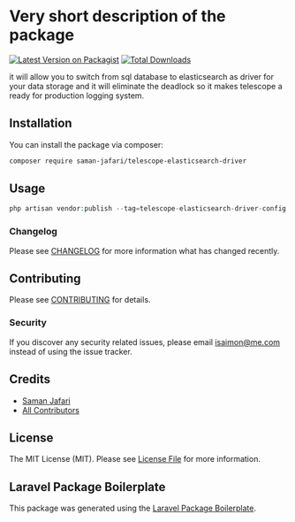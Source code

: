 # Very short description of the package

[![Latest Version on Packagist](https://img.shields.io/packagist/v/saman-jafari/telescope-elasticsearch-driver.svg?style=flat-square)](https://packagist.org/packages/saman-jafari/telescope-elasticsearch-driver)
[![Total Downloads](https://img.shields.io/packagist/dt/saman-jafari/telescope-elasticsearch-driver.svg?style=flat-square)](https://packagist.org/packages/saman-jafari/telescope-elasticsearch-driver)

it will allow you to switch from sql database to elasticsearch as driver for your data storage and it will eliminate the deadlock so it makes telescope a ready for production logging system.
## Installation

You can install the package via composer:

```bash
composer require saman-jafari/telescope-elasticsearch-driver
```

## Usage

```php
php artisan vendor:publish --tag=telescope-elasticsearch-driver-config
```

### Changelog

Please see [CHANGELOG](CHANGELOG.md) for more information what has changed recently.

## Contributing

Please see [CONTRIBUTING](CONTRIBUTING.md) for details.

### Security

If you discover any security related issues, please email isaimon@me.com instead of using the issue tracker.

## Credits

-   [Saman Jafari](https://github.com/saman-jafari)
-   [All Contributors](../../contributors)

## License

The MIT License (MIT). Please see [License File](LICENSE.md) for more information.

## Laravel Package Boilerplate

This package was generated using the [Laravel Package Boilerplate](https://laravelpackageboilerplate.com).

